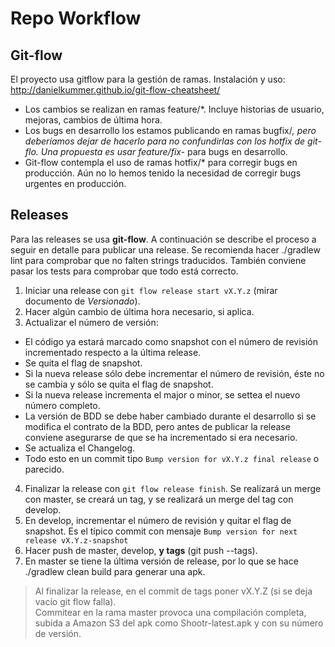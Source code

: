 # Repo Workflow

## Git-flow
El proyecto usa gitflow para la gestión de ramas.
Instalación y uso: http://danielkummer.github.io/git-flow-cheatsheet/

- Los cambios se realizan en ramas feature/*. Incluye historias de usuario, mejoras, cambios de última hora.
- Los bugs en desarrollo los estamos publicando en ramas bugfix/*, pero deberíamos dejar de hacerlo para no confundirlas con los hotfix de git-flo. Una propuesta es usar feature/fix-* para bugs en desarrollo.
- Git-flow contempla el uso de ramas hotfix/* para corregir bugs en producción. Aún no lo hemos tenido la necesidad de corregir bugs urgentes en producción.



## Releases
Para las releases se usa **git-flow**. A continuación se describe el proceso a seguir en detalle para publicar una release.
Se recomienda hacer ./gradlew lint para comprobar que no falten strings traducidos. También conviene pasar los tests para comprobar que todo está correcto.

1. Iniciar una release con `git flow release start vX.Y.z` (mirar documento de *Versionado*).
2. Hacer algún cambio de última hora necesario, si aplica.
3. Actualizar el número de versión:
  - El código ya estará marcado como snapshot con el número de revisión incrementado respecto a la última release.
  - Se quita el flag de snapshot.
  - Si la nueva release sólo debe incrementar el número de revisión, éste no se cambia y sólo se quita el flag de snapshot.
  - Si la nueva release incrementa el major o minor, se settea el nuevo número completo.
  - La versión de BDD se debe haber cambiado durante el desarrollo si se modifica el contrato de la BDD, pero antes de publicar la release conviene asegurarse de que se ha incrementado si era necesario.
  - Se actualiza el Changelog.
  - Todo esto en un commit tipo `Bump version for vX.Y.z final release` o parecido.
4. Finalizar la release con `git flow release finish`. Se realizará un merge con master, se creará un tag, y se realizará un merge del tag con develop.
5. En develop, incrementar el número de revisión y quitar el flag de snapshot. Es el típico commit con mensaje `Bump version for next release vX.Y.z-snapshot`
6. Hacer push de master, develop, **y tags** (git push --tags).
7. En master se tiene la última versión de release, por lo que se hace ./gradlew clean build para generar una apk.

> Al finalizar la release, en el commit de tags poner vX.Y.Z (si se deja vacío git flow falla).  
> Commitear en la rama master provoca una compilación completa, subida a Amazon S3 del apk como Shootr-latest.apk y con su número de versión.